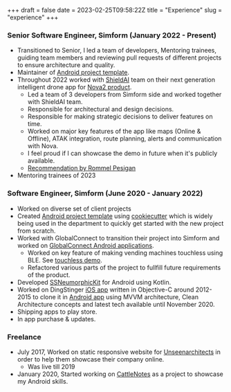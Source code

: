 +++
draft = false
date = 2023-02-25T09:58:22Z
title = "Experience"
slug = "experience" 
+++

### Senior Software Engineer, Simform (January 2022 - Present)
* Transitioned to Senior, I led a team of developers, Mentoring trainees, guiding team members and reviewing pull requests of different projects to ensure architecture and quality.
* Maintainer of [Android project template][AndroidProjectSetup].
* Throughout 2022 worked with [ShieldAI][SAI] team on their next generation intelligent drone app for [Nova2 product][Nova2].
    * Led a team of 3 developers from Simform side and worked together with ShieldAI team.
    * Responsible for architectural and design decisions.
    * Responsible for making strategic decisions to deliver features on time.
    * Worked on major key features of the app like maps (Online & Offline), ATAK integration, route planning, alerts and communication with Nova.
    * I feel proud if I can showcase the demo in future when it's publicly available.
    * [Recommendation by Rommel Pesigan][linkedRecommendations]
* Mentoring trainees of 2023

### Software Engineer, Simform (June 2020 - January 2022)
* Worked on diverse set of client projects
* Created [Android project template][AndroidProjectSetup] using [cookiecutter][cookiecutter] which is widely being used in the department to quickly get started with the new project from scratch.
* Worked with GlobalConnect to transition their project into Simform and worked on [GlobalConnect Android applications][GCApps].
    * Worked on key feature of making vending machines touchless using BLE. See [touchless demo][touchlessDemo].
    * Refactored various parts of the project to fullfill future requirements of the product.
* Developed [SSNeumorphicKit][SSNeumorphicKit] for Android using Kotlin.
* Worked on DingStinger [iOS app][DingStingerIOS] written in Objective-C around 2012-2015 to clone it in [Android app][DingStingerAndroid] using MVVM architecture, Clean Architecture concepts and latest tech available until November 2020.
* Shipping apps to play store.
* In app purchase & updates.

### Freelance
* July 2017, Worked on static responsive website for [Unseenarchitects][unseenarchitects] in order to help them showcase their company online.
    * Was live till 2019
* January 2020, Started working on [CattleNotes][CattleNotes] as a project to showcase my Android skills.

[SSNeumorphicKit]: https://github.com/SimformSolutionsPvtLtd/SSAndroidNeumorphicKit
[AndroidProjectSetup]: https://github.com/SimformSolutionsPvtLtd/Android_Project_Setup
[cookiecutter]: https://github.com/cookiecutter/cookiecutter
[DingStingerIOS]: https://apps.apple.com/us/app/ding-stinger/id586028601
[DingStingerAndroid]: https://play.google.com/store/apps/details?id=com.thedingguy.thedingguypdrestimator&hl=en_IN&gl=US&pli=1
[GCApps]: https://play.google.com/store/apps/developer?id=GlobalConnect+%C2%AE&hl=en_IN&gl=US
[touchlessDemo]: https://www.facebook.com/GlobalConnectInc/videos/1142666846176763/?__so__=channel_tab&__rv__=all_videos_card
[SAI]: https://shield.ai/
[Nova2]: https://shield.ai/nova-2/
[unseenarchitects]: https://unseenarchitects.com
[CattleNotes]: https://github.com/pr656d/CattleNotes
[linkedRecommendations]: https://www.linkedin.com/in/pr656d/details/recommendations/